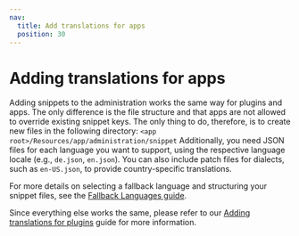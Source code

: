 ```yaml
---
nav:
  title: Add translations for apps
  position: 30
---
```


# Adding translations for apps

Adding snippets to the administration works the same way for plugins and apps. The only difference is the file structure and that apps are not allowed to override existing snippet keys. The only thing to do, therefore, is to create new files in the following directory: `<app root>/Resources/app/administration/snippet`
Additionally, you need JSON files for each language you want to support, using the respective language locale (e.g., `de.json`, `en.json`). You can also include patch files for dialects, such as `en-US.json`, to provide country-specific translations.

For more details on selecting a fallback language and structuring your snippet files, see the [Fallback Languages guide](/concepts/translations/fallback-language-selection.md).

Since everything else works the same, please refer to our [Adding translations for plugins](../../plugins/administration/templates-styling/adding-snippets) guide for more information.
